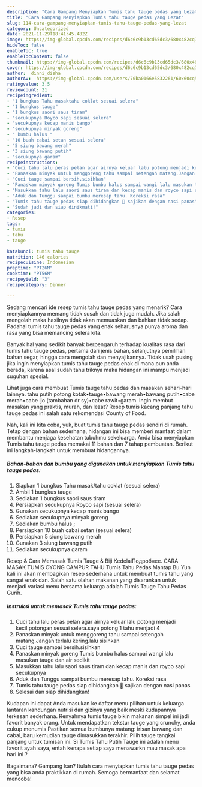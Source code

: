 ```yaml
---
description: "Cara Gampang Menyiapkan Tumis tahu tauge pedas yang Lezat"
title: "Cara Gampang Menyiapkan Tumis tahu tauge pedas yang Lezat"
slug: 114-cara-gampang-menyiapkan-tumis-tahu-tauge-pedas-yang-lezat
category: Uncategorized
date: 2021-11-29T18:41:45.482Z
image: https://img-global.cpcdn.com/recipes/d6c6c9b13cd65dc3/680x482cq70/tumis-tahu-tauge-pedas-foto-resep-utama.jpg
hideToc: false
enableToc: true
enableTocContent: false
thumbnail: https://img-global.cpcdn.com/recipes/d6c6c9b13cd65dc3/680x482cq70/tumis-tahu-tauge-pedas-foto-resep-utama.jpg
cover: https://img-global.cpcdn.com/recipes/d6c6c9b13cd65dc3/680x482cq70/tumis-tahu-tauge-pedas-foto-resep-utama.jpg
author:  dinni_disha
authorAv:  https://img-global.cpcdn.com/users/70ba0166e5832261/60x60cq50/avatar.jpg
ratingvalue: 3.5
reviewcount: 21
recipeingredient:
- "1 bungkus Tahu masaktahu coklat sesuai selera"
- "1 bungkus tauge"
- "1 bungkus saori saus tiram"
- "secukupnya Royco sapi sesuai selera"
- "secukupnya kecap manis bango"
- "secukupnya minyak goreng"
- " bumbu halus "
- "10 buah cabai setan sesuai selera"
- "5 siung bawang merah"
- "3 siung bawang putih"
- "secukupnya garam"
recipeinstructions:
- "Cuci tahu lalu peras pelan agar airnya keluar lalu potong menjadi kecil.potongan sesuai selera.saya potong 1 tahu menjadi 4"
- "Panaskan minyak untuk menggoreng tahu sampai setengah matang.Jangan terlalu kering.lalu sisihkan"
- "Cuci tauge sampai bersih.sisihkan"
- "Panaskan minyak goreng Tumis bumbu halus sampai wangi lalu masukan tauge dan air sedikit"
- "Masukkan tahu lalu saori saus tiram dan kecap manis dan royco sapi secukupnya"
- "Aduk dan Tunggu sampai bumbu meresap tahu. Koreksi rasa"
- "Tumis tahu tauge pedas siap dihidangkan 🍴 sajikan dengan nasi panas"
- "Sudah jadi dan siap dinikmati!"
categories:
- Resep
tags:
- tumis
- tahu
- tauge

katakunci: tumis tahu tauge 
nutrition: 146 calories
recipecuisine: Indonesian
preptime: "PT26M"
cooktime: "PT56M"
recipeyield: "3"
recipecategory: Dinner

---
```



Sedang mencari ide resep tumis tahu tauge pedas yang menarik? Cara menyiapkannya memang tidak susah dan tidak juga mudah. Jika salah mengolah maka hasilnya tidak akan memuaskan dan bahkan tidak sedap. Padahal tumis tahu tauge pedas yang enak seharusnya punya aroma dan rasa yang bisa memancing selera kita.


Banyak hal yang sedikit banyak berpengaruh terhadap kualitas rasa dari tumis tahu tauge pedas, pertama dari jenis bahan, selanjutnya pemilihan bahan segar, hingga cara mengolah dan menyajikannya. Tidak usah pusing jika ingin menyiapkan tumis tahu tauge pedas enak di mana pun anda berada, karena asal sudah tahu triknya maka hidangan ini mampu menjadi suguhan spesial.

Lihat juga cara membuat Tumis tauge tahu pedas dan masakan sehari-hari lainnya. tahu putih potong kotak•tauge•bawang merah•bawang putih•cabe merah•cabe ijo (tambahan dr sy)•cabe rawit•garam. Ingin membut masakan yang praktis, murah, dan lezat? Resep tumis kacang panjang tahu tauge pedas ini salah satu rekomendasi County of Food.


Nah, kali ini kita coba, yuk, buat tumis tahu tauge pedas sendiri di rumah. Tetap dengan bahan sederhana, hidangan ini bisa memberi manfaat dalam membantu menjaga kesehatan tubuhmu sekeluarga. Anda bisa menyiapkan Tumis tahu tauge pedas memakai 11 bahan dan 7 tahap pembuatan. Berikut ini langkah-langkah untuk membuat hidangannya.

<!--inarticleads1-->

##### Bahan-bahan dan bumbu yang digunakan untuk menyiapkan Tumis tahu tauge pedas:

1. Siapkan 1 bungkus Tahu masak/tahu coklat (sesuai selera)
1. Ambil 1 bungkus tauge
1. Sediakan 1 bungkus saori saus tiram
1. Persiapkan secukupnya Royco sapi (sesuai selera)
1. Gunakan secukupnya kecap manis bango
1. Sediakan secukupnya minyak goreng
1. Sediakan  bumbu halus ;
1. Persiapkan 10 buah cabai setan (sesuai selera)
1. Persiapkan 5 siung bawang merah
1. Gunakan 3 siung bawang putih
1. Sediakan secukupnya garam


Resep &amp; Cara Memasak Tumis Tauge &amp; Biji KedelaiПодробнее. CARA MASAK TUMIS OYONG CAMPUR TAHU Tumis Tahu Pedas Mantap Bu Yun kali ini akan membagikan resep sederhana untuk membuat tumis tahu yang sangat enak dan. Salah satu olahan makanan yang disarankan untuk menjadi variasi menu bersama keluarga adalah Tumis Tauge Tahu Pedas Gurih. 

<!--inarticleads2-->

##### Instruksi untuk memasak Tumis tahu tauge pedas:

1. Cuci tahu lalu peras pelan agar airnya keluar lalu potong menjadi kecil.potongan sesuai selera.saya potong 1 tahu menjadi 4
1. Panaskan minyak untuk menggoreng tahu sampai setengah matang.Jangan terlalu kering.lalu sisihkan
1. Cuci tauge sampai bersih.sisihkan
1. Panaskan minyak goreng Tumis bumbu halus sampai wangi lalu masukan tauge dan air sedikit
1. Masukkan tahu lalu saori saus tiram dan kecap manis dan royco sapi secukupnya
1. Aduk dan Tunggu sampai bumbu meresap tahu. Koreksi rasa
1. Tumis tahu tauge pedas siap dihidangkan 🍴 sajikan dengan nasi panas
1. Selesai dan siap dihidangkan!

Kudapan ini dapat Anda masukan ke daftar menu pilihan untuk keluarga lantaran kandungan nutrisi dan gizinya yang baik meski kudapannya terkesan sederhana. Renyahnya tumis tauge bikin makanan simpel ini jadi favorit banyak orang. Untuk mendapatkan tekstur tauge yang crunchy, anda cukup menumis Pastikan semua bumbunya matang: irisan bawang dan cabai, baru kemudian tauge dimasukkan terakhir. Pilih tauge tangkai panjang untuk tumisan ini. Si Tumis Tahu Putih Tauge ini adalah menu favorit ayah saya, entah kenapa setiap saya menawarkn mau masak apa hari ini ? 

Bagaimana? Gampang kan? Itulah cara menyiapkan tumis tahu tauge pedas yang bisa anda praktikkan di rumah. Semoga bermanfaat dan selamat mencoba!
